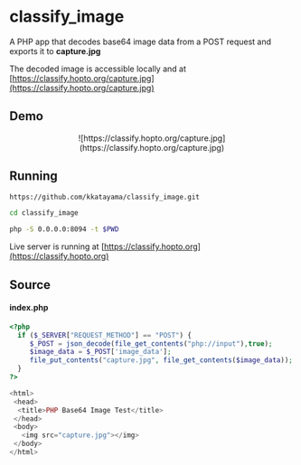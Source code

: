 # classify_image
A PHP app that decodes base64 image data from a POST request and exports it to **capture.jpg**

The decoded image is accessible locally and at [https://classify.hopto.org/capture.jpg](https://classify.hopto.org/capture.jpg)

## Demo
<p align="center">
    ![https://classify.hopto.org/capture.jpg](https://classify.hopto.org/capture.jpg)
</p>

## Running

``` bash
https://github.com/kkatayama/classify_image.git

cd classify_image

php -S 0.0.0.0:8094 -t $PWD
```

Live server is running at [https://classify.hopto.org](https://classify.hopto.org)

## Source
#### index.php
``` php
<?php
  if ($_SERVER["REQUEST_METHOD"] == "POST") {
     $_POST = json_decode(file_get_contents("php://input"),true);
     $image_data = $_POST['image_data'];
     file_put_contents("capture.jpg", file_get_contents($image_data));
  }
?>

<html>
 <head>
  <title>PHP Base64 Image Test</title>
 </head>
 <body>
   <img src="capture.jpg"></img>
 </body>
</html>
```


